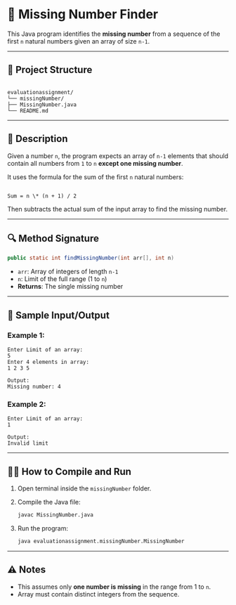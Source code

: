 
# 🔢 Missing Number Finder

This Java program identifies the **missing number** from a sequence of the first `n` natural numbers given an array of size `n-1`.

---

## 📂 Project Structure

```

evaluationassignment/
└── missingNumber/
├── MissingNumber.java
└── README.md

```

---

## 📘 Description

Given a number `n`, the program expects an array of `n-1` elements that should contain all numbers from `1` to `n` **except one missing number**.

It uses the formula for the sum of the first `n` natural numbers:
```

Sum = n \* (n + 1) / 2

````
Then subtracts the actual sum of the input array to find the missing number.

---

## 🔍 Method Signature

```java
public static int findMissingNumber(int arr[], int n)
````

* `arr`: Array of integers of length `n-1`
* `n`: Limit of the full range (1 to `n`)
* **Returns**: The single missing number

---

## 🧾 Sample Input/Output

### Example 1:

```
Enter Limit of an array:
5
Enter 4 elements in array:
1 2 3 5

Output:
Missing number: 4
```

### Example 2:

```
Enter Limit of an array:
1

Output:
Invalid limit
```

---

## 🧑‍💻 How to Compile and Run

1. Open terminal inside the `missingNumber` folder.
2. Compile the Java file:

   ```bash
   javac MissingNumber.java
   ```
3. Run the program:

   ```bash
   java evaluationassignment.missingNumber.MissingNumber
   ```

---

## ⚠️ Notes

* This assumes only **one number is missing** in the range from 1 to `n`.
* Array must contain distinct integers from the sequence.
